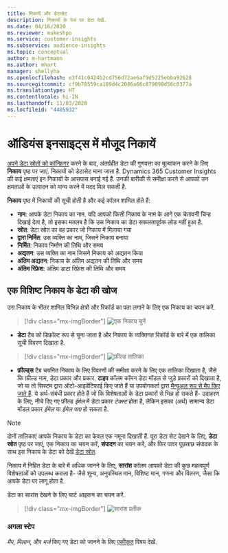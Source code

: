 ```yaml
---
title: निकायें और डेटासेट
description: निकायों के पेज पर डेटा देखें.
ms.date: 04/16/2020
ms.reviewer: mukeshpo
ms.service: customer-insights
ms.subservice: audience-insights
ms.topic: conceptual
author: m-hartmann
ms.author: mhart
manager: shellyha
ms.openlocfilehash: e3f41c0424b2cd756d72ae6af9d5225ebba92628
ms.sourcegitcommit: cf9b78559ca189d4c2086a66c879098d56c0377a
ms.translationtype: HT
ms.contentlocale: hi-IN
ms.lasthandoff: 11/03/2020
ms.locfileid: "4405932"
---
```

# <a name="entities-in-audience-insights"></a>ऑडियंस इनसाइट्स में मौजूद निकायें

[अपने डेटा स्रोतों को कॉन्फ़िगर](data-sources.md) करने के बाद, अंतर्ग्रहीत डेटा की गुणवत्ता का मूल्यांकन करने के लिए **निकाय** पृष्ठ पर जाएं. निकायों को डेटासेट माना जाता है. Dynamics 365 Customer Insights की कई क्षमताएं इन निकायों के आसपास बनाई गई हैं. उनकी बारीकी से समीक्षा करने से आपको उन क्षमताओं के उत्पादन को मान्य करने में मदद मिल सकती है.

**निकाय** पृष्ठ में निकायों की सूची होती है और कई कॉलम शामिल होते हैं:

- **नाम**: आपके डेटा निकाय का नाम. यदि आपको किसी निकाय के नाम के आगे एक चेतावनी चिन्ह दिखाई देता है, तो इसका मतलब है कि उस निकाय का डेटा सफलतापूर्वक लोड नहीं हुआ है.
- **स्रोत**: डेटा स्रोत का वह प्रकार जो निकाय में मिलाया गया
- **द्वारा निर्मित**: उस व्यक्ति का नाम, जिसने निकाय बनाया
- **निर्मित**: निकाय निर्माण की तिथि और समय
- **अद्यतन**: उस व्यक्ति का नाम जिसने निकाय को अद्यतन किया
- **अंतिम अद्यतन**: निकाय के अंतिम अद्यतन की तिथि और समय
- **अंतिम रिफ्रेश**: अंतिम डाटा रिफ्रेश की तिथि और समय

## <a name="exploring-a-specific-entitys-data"></a>एक विशिष्ट निकाय के डेटा की खोज

उस निकाय के भीतर शामिल विभिन्न क्षेत्रों और रिकॉर्ड का पता लगाने के लिए एक निकाय का चयन करें.

> [!div class="mx-imgBorder"]
> ![एक निकाय चुनें](media/data-manager-entities-data.png "एक निकाय चुनें")

- **डेटा** टैब को डिफ़ॉल्ट रूप से चुना जाता है और निकाय के व्यक्तिगत रिकॉर्ड के बारे में एक तालिका सूची विवरण दिखाता है.

> [!div class="mx-imgBorder"]
> ![फ़ील्ड तालिका](media/data-manager-entities-fields.PNG "फ़ील्ड तालिका")

- **फ़ील्ड्स** टैब चयनित निकाय के लिए विवरणों की समीक्षा करने के लिए एक तालिका दिखाता है, जैसे कि फ़ील्ड नाम, डेटा प्रकार और प्रकार. **टाइप** कॉलम कॉमन डेटा मॉडल से जुड़े प्रकारों को दिखाता है, जो या तो सिस्टम द्वारा ऑटो-आइडेंटिफाई किए जाते हैं या उपयोगकर्ता द्वारा [मैन्युअल रूप से मैप किए जाते हैं](map-entities.md). ये अर्थ-संबंधी प्रकार होते हैं जो कि विशेषताओं के डेटा प्रकारों से भिन्न हो सकते हैं- उदाहरण के लिए, नीचे दिए गए फ़ील्ड *ईमेल* में डेटा प्रकार *टेक्स्ट* होता है, लेकिन इसका (अर्थ) सामान्य डेटा मॉडल प्रकार *ईमेल* या *ईमेल पता* हो सकता है.

> [!NOTE]
> दोनों तालिकाएं आपके निकाय के डेटा का केवल एक नमूना दिखाती हैं. पूरा डेटा सेट देखने के लिए, **डेटा स्रोत** पृष्ठ पर जाएं, एक निकाय का चयन करें, **संपादन** का चयन करें, और फिर पावर पूछताछ संपादक के साथ इस निकाय के डेटा को देखें [डेटा स्रोत](data-sources.md).

निकाय में निहित डेटा के बारे में अधिक जानने के लिए, **सारांश** कॉलम आपको डेटा की कुछ महत्वपूर्ण विशेषताओं को उपलब्ध कराता है- जैसे शून्य, अनुपस्थित मान, विशिष्ट मान, गणना और वितरण, जैसा कि आपके डेटा पर लागू होता है.

डेटा का सारांश देखने के लिए चार्ट आइकन का चयन करें.

> [!div class="mx-imgBorder"]
> ![सारांश प्रतीक](media/data-manager-entities-summary.png "डेटा सारांश तालिका")

### <a name="next-step"></a>अगला स्टेप

*मैप*, *मिलान*, और *मर्ज* किए गए डेटा को जानने के लिए [एकीकृत](data-unification.md) विषय देखें.
